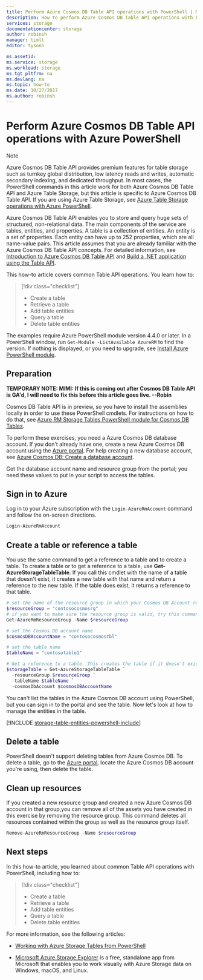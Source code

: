 ```yaml
---
title: Perform Azure Cosmos DB Table API operations with PowerShell | Microsoft Docs
description: How to perform Azure Cosmos DB Table API operations with PowerShell
services: storage
documentationcenter: storage
author: robinsh
manager: timlt
editor: tysonn

ms.assetid: 
ms.service: storage
ms.workload: storage
ms.tgt_pltfrm: na
ms.devlang: na
ms.topic: how-to
ms.date: 10/27/2017
ms.author: robinsh
---
```

# Perform Azure Cosmos DB Table API operations with Azure PowerShell 

>[!NOTE]
>Azure Cosmos DB Table API provides premium features for table storage such as turnkey global distribution, low latency reads and writes, automatic secondary indexing, and dedicated throughput. In most cases, the PowerShell commands in this article work for both Azure Cosmos DB Table API and Azure Table Storage, but this article is specific to Azure Cosmos DB Table API. If you are using Azure Table Storage, see [Azure Table Storage operations with Azure PowerShell](table-storage-how-to-use-powershell.md).
>

Azure Cosmos DB Table API enables you to store and query huge sets of structured, non-relational data. The main components of the service are tables, entities, and properties. A table is a collection of entities. An entity is a set of properties. Each entity can have up to 252 properties, which are all name-value pairs. This article assumes that you are already familiar with the Azure Cosmos DB Table API concepts. For detailed information, see [Introduction to Azure Cosmos DB Table API](table-introduction.md) and [Build a .NET application using the Table API](create-table-dotnet.md).

This how-to article covers common Table API operations. You learn how to: 

> [!div class="checklist"]
> * Create a table
> * Retrieve a table
> * Add table entities
> * Query a table
> * Delete table entities

The examples require Azure PowerShell module version 4.4.0 or later. In a PowerShell window, run `Get-Module -ListAvailable AzureRM` to find the version. If nothing is displayed, or you need to upgrade, see [Install Azure PowerShell module](/powershell/azure/install-azurerm-ps). 

## Preparation

**TEMPORARY NOTE: MIMI: If this is coming out after Cosmos DB Table API is GA'd, I will need to fix this before this article goes live. --Robin**

Cosmos DB Table API is in preview, so you have to install the assemblies locally in order to use these PowerShell cmdlets. For instructions on how to do that, see [Azure RM Storage Tables PowerShell module for Cosmos DB Tables](https://blogs.technet.microsoft.com/paulomarques/2017/05/23/azure-rm-storage-tables-powershell-module-now-includes-support-for-cosmos-db-tables/).

To perform these exercises, you need a Azure Cosmos DB database account. If you don't already have one, create a new Azure Cosmos DB account using the [Azure portal](https://portal.azure.com). For help creating a new database account, see [Azure Cosmos DB: Create a database account](create-table-dotnet.md#create-a-database-account).

Get the database account name and resource group from the portal; you need these values to put in your script to access the tables. 

## Sign in to Azure

Log in to your Azure subscription with the `Login-AzureRmAccount` command and follow the on-screen directions.

```powershell
Login-AzureRmAccount
```

## Create a table or reference a table

You use the same command to get a reference to a table and to create a table. 
To create a table or to get a reference to a table, use **Get-AzureStorageTableTable**. If you call this cmdlet with the name of a table that doesn't exist, it creates a new table with that name and return a reference to the new table. If the table does exist, it returns a reference to that table.

```powershell
# set the name of the resource group in which your Cosmos DB Account resides.
$resourceGroup = "contosocosmosrg"
# if you want to make sure the resource group is valid, try this command
Get-AzureRmResourceGroup -Name $resourceGroup

# set the Cosmos DB account name 
$cosmosDBAccountName = "contosocosmostbl" 

# set the table name 
$tableName = "contosotable1"

# Get a reference to a table. This creates the table if it doesn't exist.
$storageTable = Get-AzureStorageTableTable `
  -resourceGroup $resourceGroup `
  -tableName $tableName `
  -cosmosDbAccount $cosmosDBAccountName 
```

You can't list the tables in the Azure Cosmos DB account using PowerShell, but you can sign in to the portal and see the table. Now let's look at how to manage the entities in the table.

[!INCLUDE [storage-table-entities-powershell-include](../../includes/storage-table-entities-powershell-include.md)]

## Delete a table 

PowerShell doesn't support deleting tables from Azure Cosmos DB. To delete a table, go to the [Azure portal](https://azure.portal.com), locate the Azure Cosmos DB account you're using, then delete the table. 

## Clean up resources

If you created a new resource group and created a new Azure Cosmos DB account in that group,you can remove all of the assets you have created in this exercise by removing the resource group. This command deletes all resources contained within the group as well as the resource group itself.

```powershell
Remove-AzureRmResourceGroup -Name $resourceGroup
```

## Next steps

In this how-to article, you learned about common Table API operations with PowerShell, including how to: 

> [!div class="checklist"]
> * Create a table
> * Retrieve a table
> * Add table entities
> * Query a table
> * Delete table entities

For more information, see the following articles:

* [Working with Azure Storage Tables from PowerShell](https://blogs.technet.microsoft.com/paulomarques/2017/01/17/working-with-azure-storage-tables-from-powershell/)

* [Microsoft Azure Storage Explorer](../vs-azure-tools-storage-manage-with-storage-explorer.md) is a free, standalone app from Microsoft that enables you to work visually with Azure Storage data on Windows, macOS, and Linux.
